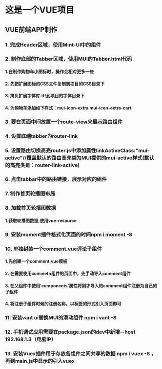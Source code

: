 # 这是一个VUE项目

## VUE前端APP制作
### 1. 完成Header区域，使用Mint-UI中的组件
### 2. 制作底部的Tabber区域，使用MUI的Tabber.html代码
#### 1.在制作购物车小图标时，操作会相对更多一些
#### 2. 先把扩展图标的CSS文件复制到项目的CSS目录下
#### 3. 拷贝扩展字体库.ttf到项目的字体目录下
#### 4. 为购物车添加如下样式：mui-icon-extra mui-icon-extra-cart
### 3. 要在页面中间放置一个route-view来展示路由组件
### 4. 设置底端tabber为router-link
### 5. 设置路由切换高亮router.js中添加属性linkActiveClass:"mui-active"//覆盖默认的路由高亮类为MUI提供的mui-active样式(默认的高亮类是：router-link-active)
### 6. 点击tabbar中的路由链接，展示对应的组件

### 7. 制作首页轮播图布局
### 8. 加载首页轮播图数据
#### 1.获取轮播图数据,使用vue-resource
### 9. 安装moment插件格式化页面的时间npm i moment -S
### 10. 单独封装一个comment.vue评论子组件
 #### 1.先创建一个comment.vue模板
 #### 2. 在需要使用commetn组件的页面中，先手动导入comment组件
 #### 3. 在父组件中使用'components'属性将刚才导入的comment组件注册为自己的子组件
 #### 4. 将注册子组件时候的注册名称，以标签的形式引入页面即可
### 11. 安装vant ui替换MUI的滑动组件 npm i vant -S
### 12. 手机调试应用需要在package.json的dev中新增--host 192.168.1.3（电脑IP）
### 13. 安装Vuex插件用于存放各组件之间共享的数据 npm i vuex -S ，再到main.js中显示的引入vuex